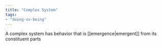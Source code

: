 ```yaml
---
title: "Complex System"
tags:
- "doing-vs-being"
---
```

A complex system has behavior that is [[emergence|emergent]] from its constituent parts